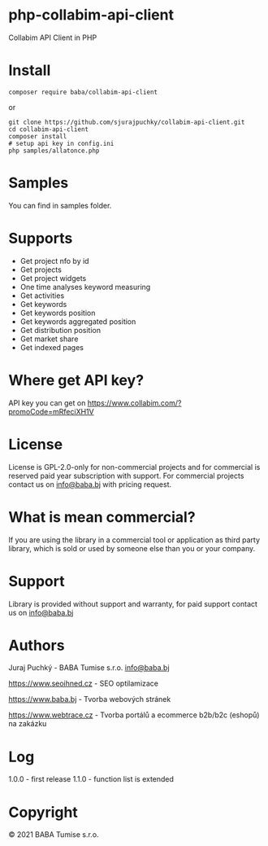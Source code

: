 # php-collabim-api-client
Collabim API Client in PHP

# Install

```
composer require baba/collabim-api-client
```

or 

```
git clone https://github.com/sjurajpuchky/collabim-api-client.git
cd collabim-api-client
composer install
# setup api key in config.ini
php samples/allatonce.php
```

# Samples 
You can find in samples folder.

# Supports
- Get project nfo by id
- Get projects
- Get project widgets  
- One time analyses keyword measuring
- Get activities
- Get keywords
- Get keywords position
- Get keywords aggregated position
- Get distribution position
- Get market share
- Get indexed pages


# Where get API key?
API key you can get on https://www.collabim.com/?promoCode=mRfeciXH1V

# License
License is GPL-2.0-only for non-commercial projects and for commercial is reserved paid year subscription with support.
For commercial projects contact us on info@baba.bj with pricing request.

# What is mean commercial?
If you are using the library in a commercial tool or application as third party library, which is sold or used by someone else than you or your company. 

# Support
Library is provided without support and warranty, for paid support contact us on info@baba.bj

# Authors
Juraj Puchký - BABA Tumise s.r.o. <info@baba.bj>

https://www.seoihned.cz - SEO optilamizace

https://www.baba.bj - Tvorba webových stránek

https://www.webtrace.cz - Tvorba portálů a ecommerce b2b/b2c (eshopů) na zakázku

# Log
1.0.0 - first release
1.1.0 - function list is extended

# Copyright
&copy; 2021 BABA Tumise s.r.o.
